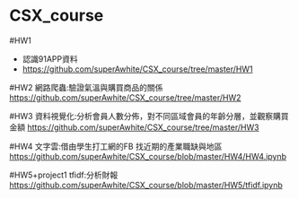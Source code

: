 # CSX_course
#HW1
  - 認識91APP資料
  - https://github.com/superAwhite/CSX_course/tree/master/HW1

#HW2
  網路爬蟲:驗證氣溫與購買商品的關係
  https://github.com/superAwhite/CSX_course/tree/master/HW2

#HW3
  資料視覺化:分析會員人數分佈，對不同區域會員的年齡分層，並觀察購買金額
  https://github.com/superAwhite/CSX_course/tree/master/HW3

#HW4
  文字雲:借由學生打工網的FB 找近期的產業職缺與地區
  https://github.com/superAwhite/CSX_course/blob/master/HW4/HW4.ipynb

#HW5+project1
  tfidf:分析財報
  https://github.com/superAwhite/CSX_course/blob/master/HW5/tfidf.ipynb

